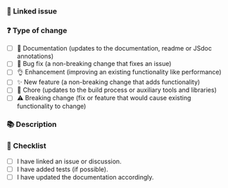 <!---
☝️ PR title should follow conventional commits (https://conventionalcommits.org)

Please carefully read the contribution docs before creating a pull request
 👉 https://nuxt.com/docs/community/contribution
-->

### 🔗 Linked issue

<!-- Please ensure there is an open issue and mention its number as #123 -->

### ❓ Type of change

<!-- What types of changes does your code introduce? Put an `x` in all the boxes that apply. -->

- [ ] 📖 Documentation (updates to the documentation, readme or JSdoc annotations)
- [ ] 🐞 Bug fix (a non-breaking change that fixes an issue)
- [ ] 👌 Enhancement (improving an existing functionality like performance)
- [ ] ✨ New feature (a non-breaking change that adds functionality)
- [ ] 🧹 Chore (updates to the build process or auxiliary tools and libraries)
- [ ] ⚠️ Breaking change (fix or feature that would cause existing functionality to change)

### 📚 Description

<!-- Describe your changes in detail -->
<!-- Why is this change required? What problem does it solve? -->
<!-- If it resolves an open issue, please link to the issue here. For example "Resolves #1337" -->

### 📝 Checklist

<!-- Put an `x` in all the boxes that apply. -->
<!-- If your change requires a documentation PR, please link it appropriately -->
<!-- If you're unsure about any of these, don't hesitate to ask. We're here to help! -->

- [ ] I have linked an issue or discussion.
- [ ] I have added tests (if possible).
- [ ] I have updated the documentation accordingly.
